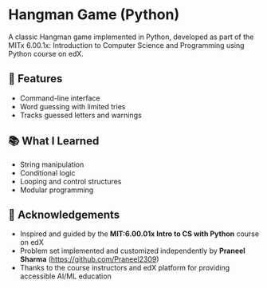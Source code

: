 # Hangman Game (Python)

A classic Hangman game implemented in Python, developed as part of the MITx 6.00.1x: Introduction to Computer Science and Programming using Python course on edX.

## 📌 Features
- Command-line interface
- Word guessing with limited tries
- Tracks guessed letters and warnings

## 📚 What I Learned
- String manipulation
- Conditional logic
- Looping and control structures
- Modular programming

## 🙌 Acknowledgements
- Inspired and guided by the **MIT:6.00.01x Intro to CS with Python** course on edX  
- Problem set implemented and customized independently by **Praneel Sharma** (https://github.com/Praneel2309)
- Thanks to the course instructors and edX platform for providing accessible AI/ML education
